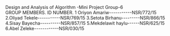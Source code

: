    Design and Analysis of Algorithm -Mini Project 
   Group-6         
 GROUP MEMBERS.       ID NUMBER.
1 Oriyon Amariw-----------NSR/772/15
2.Oliyad Tekele-----------NSR/769/15
3.Setota Birhanu---------NSR/866/15
4.Sisay Bayecha----------NSR/857/15
5.Mekdelawit haylu------NSR/625/15
6.Abel Zeleke------------NSR/030/15
